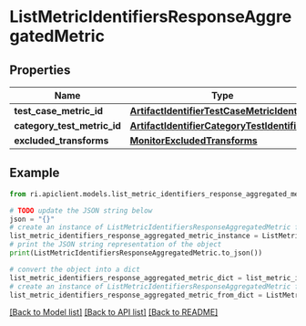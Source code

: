 # ListMetricIdentifiersResponseAggregatedMetric


## Properties

Name | Type | Description | Notes
------------ | ------------- | ------------- | -------------
**test_case_metric_id** | [**ArtifactIdentifierTestCaseMetricIdentifier**](ArtifactIdentifierTestCaseMetricIdentifier.md) |  | [optional] 
**category_test_metric_id** | [**ArtifactIdentifierCategoryTestIdentifier**](ArtifactIdentifierCategoryTestIdentifier.md) |  | [optional] 
**excluded_transforms** | [**MonitorExcludedTransforms**](MonitorExcludedTransforms.md) |  | [optional] 

## Example

```python
from ri.apiclient.models.list_metric_identifiers_response_aggregated_metric import ListMetricIdentifiersResponseAggregatedMetric

# TODO update the JSON string below
json = "{}"
# create an instance of ListMetricIdentifiersResponseAggregatedMetric from a JSON string
list_metric_identifiers_response_aggregated_metric_instance = ListMetricIdentifiersResponseAggregatedMetric.from_json(json)
# print the JSON string representation of the object
print(ListMetricIdentifiersResponseAggregatedMetric.to_json())

# convert the object into a dict
list_metric_identifiers_response_aggregated_metric_dict = list_metric_identifiers_response_aggregated_metric_instance.to_dict()
# create an instance of ListMetricIdentifiersResponseAggregatedMetric from a dict
list_metric_identifiers_response_aggregated_metric_from_dict = ListMetricIdentifiersResponseAggregatedMetric.from_dict(list_metric_identifiers_response_aggregated_metric_dict)
```
[[Back to Model list]](../README.md#documentation-for-models) [[Back to API list]](../README.md#documentation-for-api-endpoints) [[Back to README]](../README.md)

